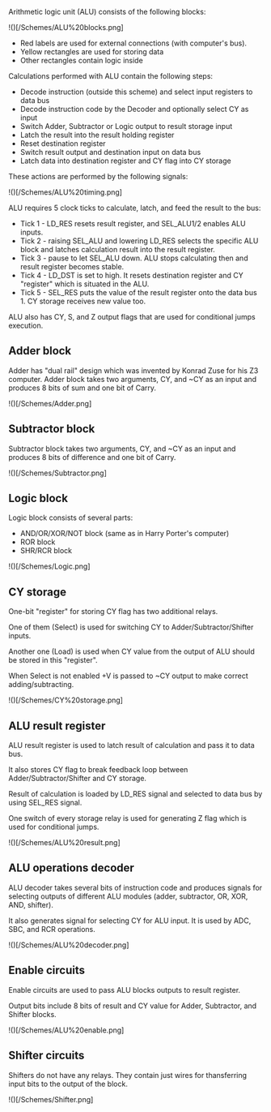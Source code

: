 Arithmetic logic unit (ALU) consists of the following blocks:

!()[/Schemes/ALU%20blocks.png]

* Red labels are used for external connections (with computer's bus).
* Yellow rectangles are used for storing data
* Other rectangles contain logic inside

Calculations performed with ALU contain the following steps:
* Decode instruction (outside this scheme) and select input registers to data bus
* Decode instruction code by the Decoder and optionally select CY as input
* Switch Adder, Subtractor or Logic output to result storage input
* Latch the result into the result holding register
* Reset destination register
* Switch result output and destination input on data bus
* Latch data into destination register and CY flag into CY storage

These actions are performed by the following signals:

!()[/Schemes/ALU%20timing.png]

ALU requires 5 clock ticks to calculate, latch, and feed the result to the bus:
* Tick 1 - LD_RES resets result register, and SEL_ALU1/2 enables ALU inputs.
* Tick 2 - raising SEL_ALU and lowering LD_RES selects the specific ALU block and latches calculation result into the result register.
* Tick 3 - pause to let SEL_ALU down. ALU stops calculating then and result register becomes stable.
* Tick 4 - LD_DST is set to high. It resets destination register and CY "register" which is situated in the ALU.
* Tick 5 - SEL_RES puts the value of the result register onto the data bus 1. CY storage receives new value too.

ALU also has CY, S, and Z output flags that are used for conditional jumps execution.

## Adder block

Adder has "dual rail" design which was invented by Konrad Zuse for his Z3 computer.
Adder block takes two arguments, CY, and ~CY as an input and produces 8 bits of sum
and one bit of Carry.

!()[/Schemes/Adder.png]

## Subtractor block

Subtractor block takes two arguments, CY, and ~CY as an input and produces 8 bits of difference
and one bit of Carry.

!()[/Schemes/Subtractor.png]

## Logic block

Logic block consists of several parts:
* AND/OR/XOR/NOT block (same as in Harry Porter's computer)
* ROR block
* SHR/RCR block

!()[/Schemes/Logic.png]

## CY storage

One-bit "register" for storing CY flag has two additional relays.

One of them (Select) is used for switching CY to Adder/Subtractor/Shifter inputs.

Another one (Load) is used when CY value from the output of ALU should be stored in this "register".

When Select is not enabled +V is passed to ~CY output to make correct adding/subtracting.

!()[/Schemes/CY%20storage.png]

## ALU result register

ALU result register is used to latch result of calculation and pass it to data bus.

It also stores CY flag to break feedback loop between Adder/Subtractor/Shifter and CY storage.

Result of calculation is loaded by LD_RES signal and selected to data bus by using SEL_RES signal.

One switch of every storage relay is used for generating Z flag which is used for conditional jumps.

!()[/Schemes/ALU%20result.png]

## ALU operations decoder

ALU decoder takes several bits of instruction code and produces signals for selecting outputs of
different ALU modules (adder, subtractor, OR, XOR, AND, shifter).

It also generates signal for selecting CY for ALU input. It is used by ADC, SBC, and RCR operations.

!()[/Schemes/ALU%20decoder.png]

## Enable circuits

Enable circuits are used to pass ALU blocks outputs to result register.

Output bits include 8 bits of result and CY value for Adder, Subtractor, and Shifter blocks.

!()[/Schemes/ALU%20enable.png]

## Shifter circuits

Shifters do not have any relays. They contain just wires for thansferring input bits to the output of the block.

!()[/Schemes/Shifter.png]
